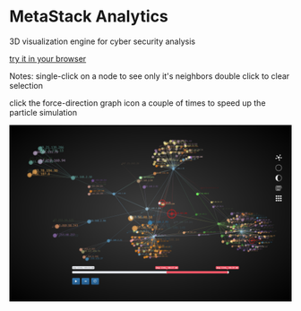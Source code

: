 # MetaStack Analytics
3D visualization engine for cyber security analysis

[try it in your browser](http://jaredmcqueen.github.io/analytics/app.html)

Notes:
single-click on a node to see only it's neighbors
double click to clear selection

click the force-direction graph icon a couple of times to speed up the particle simulation

![Image](./screenshots/forceDirected.png)
